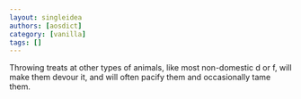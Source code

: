 ```yaml
---
layout: singleidea
authors: [aosdict]
category: [vanilla]
tags: []
---
```

Throwing treats at other types of animals, like most non-domestic d or f, will make them devour it, and will often pacify them and occasionally tame them.

